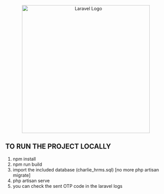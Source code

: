 <p align="center"><a href="https://laravel.com" target="_blank"><img src="https://raw.githubusercontent.com/laravel/art/master/logo-lockup/5%20SVG/2%20CMYK/1%20Full%20Color/laravel-logolockup-cmyk-red.svg" width="400" alt="Laravel Logo"></a></p>


## TO RUN THE PROJECT LOCALLY

1. npm install
2. npm run build
3. import the included database (charlie_hrms.sql) [no more php artisan migrate]
4. php artisan serve
5. you can check the sent OTP code in the laravel logs
